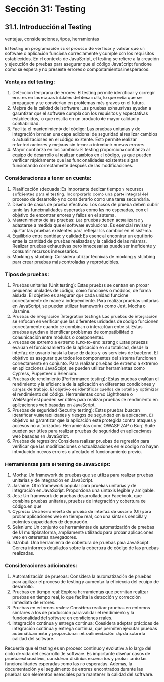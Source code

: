 # Sección 31: **Testing**

## 31.1. Introducción al Testing

ventajas, consideraciones, tipos, herramientas

El testing en programación es el proceso de verificar y validar que un software o aplicación funciona correctamente y cumple con los requisitos establecidos. En el contexto de JavaScript, el testing se refiere a la creación y ejecución de pruebas para asegurar que el código JavaScript funcione como se espera y no presente errores o comportamientos inesperados.

### Ventajas del testing:

1. Detección temprana de errores: El testing permite identificar y corregir errores en las etapas iniciales del desarrollo, lo que evita que se propaguen y se conviertan en problemas más graves en el futuro.
2. Mejora de la calidad del software: Las pruebas exhaustivas ayudan a garantizar que el software cumpla con los requisitos y expectativas establecidos, lo que resulta en un producto de mayor calidad y confiabilidad.
3. Facilita el mantenimiento del código: Las pruebas unitarias y de integración brindan una capa adicional de seguridad al realizar cambios o actualizaciones en el código existente. Esto permite realizar refactorizaciones y mejoras sin temor a introducir nuevos errores.
4. Mayor confianza en los cambios: El testing proporciona confianza al equipo de desarrollo al realizar cambios en el código, ya que pueden verificar rápidamente que las funcionalidades existentes sigan funcionando correctamente después de las modificaciones.

### Consideraciones a tener en cuenta:

1. Planificación adecuada: Es importante dedicar tiempo y recursos suficientes para el testing. Incorporarlo como una parte integral del proceso de desarrollo y no considerarlo como una tarea secundaria.
2. Diseño de casos de prueba efectivos: Los casos de prueba deben cubrir tanto las funcionalidades esperadas como las no esperadas, con el objetivo de encontrar errores y fallos en el sistema.
3. Mantenimiento de las pruebas: Las pruebas deben actualizarse y adaptarse a medida que el software evoluciona. Es esencial revisar y ajustar las pruebas existentes para reflejar los cambios en el sistema.
4. Equilibrio entre cantidad y calidad: Es esencial encontrar un equilibrio entre la cantidad de pruebas realizadas y la calidad de las mismas. Realizar pruebas exhaustivas pero innecesarias puede ser ineficiente y consumir recursos innecesarios.
5. Mocking y stubbing: Considera utilizar técnicas de mocking y stubbing para crear pruebas más controladas y reproducibles.

### Tipos de pruebas:

1. Pruebas unitarias (Unit testing): Estas pruebas se centran en probar pequeñas unidades de código, como funciones o módulos, de forma aislada. El objetivo es asegurar que cada unidad funcione correctamente de manera independiente. Para realizar pruebas unitarias en JavaScript, se pueden utilizar frameworks como Jest, Mocha o Jasmine.
2. Pruebas de integración (Integration testing): Las pruebas de integración se enfocan en verificar que las diferentes unidades de código funcionen correctamente cuando se combinan o interactúan entre sí. Estas pruebas ayudan a identificar problemas de compatibilidad o comunicación entre módulos o componentes.
3. Pruebas de extremo a extremo (End-to-end testing): Estas pruebas evalúan el funcionamiento de la aplicación en su totalidad, desde la interfaz de usuario hasta la base de datos y los servicios de backend. El objetivo es asegurar que todos los componentes del sistema funcionen correctamente en conjunto. Para realizar pruebas de extremo a extremo en aplicaciones JavaScript, se pueden utilizar herramientas como Cypress, Puppeteer o Selenium.
4. Pruebas de rendimiento (Performance testing): Estas pruebas evalúan el rendimiento y la eficiencia de la aplicación en diferentes condiciones y cargas de trabajo. El objetivo es identificar cuellos de botella y optimizar el rendimiento del código. Herramientas como Lighthouse o WebPageTest pueden ser útiles para realizar pruebas de rendimiento en aplicaciones web basadas en JavaScript.
5. Pruebas de seguridad (Security testing): Estas pruebas buscan identificar vulnerabilidades y riesgos de seguridad en la aplicación. El objetivo es garantizar que la aplicación esté protegida contra ataques y accesos no autorizados. Herramientas como OWASP ZAP o Burp Suite pueden ser útiles para realizar pruebas de seguridad en aplicaciones web basadas en JavaScript.
6. Pruebas de regresión: Considera realizar pruebas de regresión para verificar que las modificaciones o actualizaciones en el código no hayan introducido nuevos errores o afectado el funcionamiento previo.

### Herramientas para el testing de JavaScript:

1. Mocha: Un framework de pruebas que se utiliza para realizar pruebas unitarias y de integración en JavaScript.
2. Jasmine: Otro framework popular para pruebas unitarias y de integración en JavaScript. Proporciona una sintaxis legible y amigable.
3. Jest: Un framework de pruebas desarrollado por Facebook, que combina pruebas unitarias, pruebas de integración y cobertura de código.en que
4. Cypress: Una herramienta de prueba de interfaz de usuario (UI) para probar aplicaciones web en tiempo real, con una sintaxis sencilla y potentes capacidades de depuración.
5. Selenium: Un conjunto de herramientas de automatización de pruebas de UI multiplataforma, ampliamente utilizado para probar aplicaciones web en diferentes navegadores.
6. Istanbul: Una herramienta de cobertura de pruebas para JavaScript. Genera informes detallados sobre la cobertura de código de las pruebas realizadas.

### Consideraciones adicionales:

1. Automatización de pruebas: Considera la automatización de pruebas para agilizar el proceso de testing y aumentar la eficiencia del equipo de desarrollo.
2. Pruebas en tiempo real: Explora herramientas que permitan realizar pruebas en tiempo real, lo que facilita la detección y corrección inmediata de errores.
3. Pruebas en entornos reales: Considera realizar pruebas en entornos similares a los de producción para validar el rendimiento y la funcionalidad del software en condiciones reales.
4. Integración continua y entrega continua: Considera adoptar prácticas de integración continua y entrega continua, que permiten ejecutar pruebas automáticamente y proporcionar retroalimentación rápida sobre la calidad del software.

Recuerda que el testing es un proceso continuo y evolutivo a lo largo del ciclo de vida del desarrollo de software. Es importante diseñar casos de prueba exhaustivos, considerar distintos escenarios y probar tanto las funcionalidades esperadas como las no esperadas. Además, la documentación y el seguimiento de errores encontrados durante las pruebas son elementos esenciales para mantener la calidad del software.
